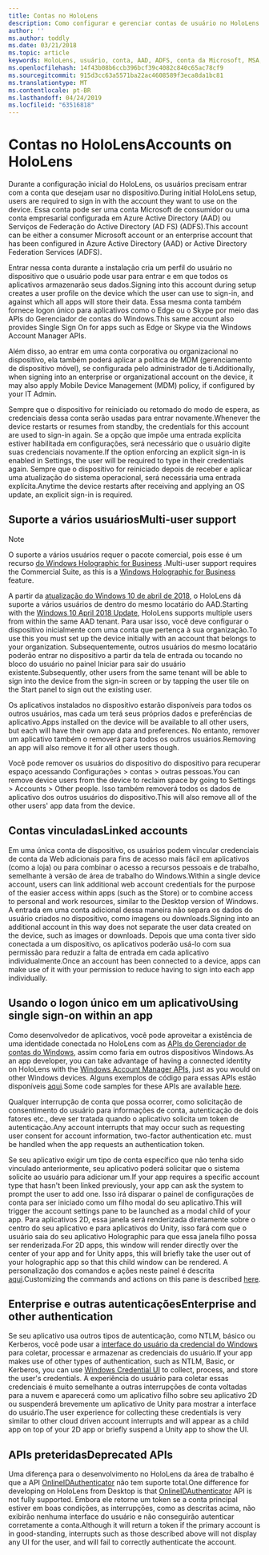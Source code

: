 ```yaml
---
title: Contas no HoloLens
description: Como configurar e gerenciar contas de usuário no HoloLens.
author: ''
ms.author: toddly
ms.date: 03/21/2018
ms.topic: article
keywords: HoloLens, usuário, conta, AAD, ADFS, conta da Microsoft, MSA, credenciais
ms.openlocfilehash: 14f43b08b6ccb396bcf39c4082c840c65ac78cf9
ms.sourcegitcommit: 915d3cc63a5571ba22ac4608589f3eca8da1bc81
ms.translationtype: MT
ms.contentlocale: pt-BR
ms.lasthandoff: 04/24/2019
ms.locfileid: "63516818"
---
```

# <a name="accounts-on-hololens"></a><span data-ttu-id="dbace-104">Contas no HoloLens</span><span class="sxs-lookup"><span data-stu-id="dbace-104">Accounts on HoloLens</span></span>

<span data-ttu-id="dbace-105">Durante a configuração inicial do HoloLens, os usuários precisam entrar com a conta que desejam usar no dispositivo.</span><span class="sxs-lookup"><span data-stu-id="dbace-105">During initial HoloLens setup, users are required to sign in with the account they want to use on the device.</span></span> <span data-ttu-id="dbace-106">Essa conta pode ser uma conta Microsoft de consumidor ou uma conta empresarial configurada em Azure Active Directory (AAD) ou Serviços de Federação do Active Directory (AD FS) (ADFS).</span><span class="sxs-lookup"><span data-stu-id="dbace-106">This account can be either a consumer Microsoft account or an enterprise account that has been configured in Azure Active Directory (AAD) or Active Directory Federation Services (ADFS).</span></span>

<span data-ttu-id="dbace-107">Entrar nessa conta durante a instalação cria um perfil do usuário no dispositivo que o usuário pode usar para entrar e em que todos os aplicativos armazenarão seus dados.</span><span class="sxs-lookup"><span data-stu-id="dbace-107">Signing into this account during setup creates a user profile on the device which the user can use to sign-in, and against which all apps will store their data.</span></span> <span data-ttu-id="dbace-108">Essa mesma conta também fornece logon único para aplicativos como o Edge ou o Skype por meio das APIs do Gerenciador de contas do Windows.</span><span class="sxs-lookup"><span data-stu-id="dbace-108">This same account also provides Single Sign On for apps such as Edge or Skype via the Windows Account Manager APIs.</span></span>

<span data-ttu-id="dbace-109">Além disso, ao entrar em uma conta corporativa ou organizacional no dispositivo, ela também poderá aplicar a política de MDM (gerenciamento de dispositivo móvel), se configurada pelo administrador de ti.</span><span class="sxs-lookup"><span data-stu-id="dbace-109">Additionally, when signing into an enterprise or organizational account on the device, it may also apply Mobile Device Management (MDM) policy, if configured by your IT Admin.</span></span>

<span data-ttu-id="dbace-110">Sempre que o dispositivo for reiniciado ou retomado do modo de espera, as credenciais dessa conta serão usadas para entrar novamente.</span><span class="sxs-lookup"><span data-stu-id="dbace-110">Whenever the device restarts or resumes from standby, the credentials for this account are used to sign-in again.</span></span> <span data-ttu-id="dbace-111">Se a opção que impõe uma entrada explícita estiver habilitada em configurações, será necessário que o usuário digite suas credenciais novamente.</span><span class="sxs-lookup"><span data-stu-id="dbace-111">If the option enforcing an explicit sign-in is enabled in Settings, the user will be required to type in their credentials again.</span></span> <span data-ttu-id="dbace-112">Sempre que o dispositivo for reiniciado depois de receber e aplicar uma atualização do sistema operacional, será necessária uma entrada explícita.</span><span class="sxs-lookup"><span data-stu-id="dbace-112">Anytime the device restarts after receiving and applying an OS update, an explicit sign-in is required.</span></span>

## <a name="multi-user-support"></a><span data-ttu-id="dbace-113">Suporte a vários usuários</span><span class="sxs-lookup"><span data-stu-id="dbace-113">Multi-user support</span></span>

>[!NOTE]
><span data-ttu-id="dbace-114">O suporte a vários usuários requer o pacote comercial, pois esse é um recurso [do Windows Holographic for Business](https://docs.microsoft.com/hololens/hololens-upgrade-enterprise) .</span><span class="sxs-lookup"><span data-stu-id="dbace-114">Multi-user support requires the Commercial Suite, as this is a [Windows Holographic for Business](https://docs.microsoft.com/hololens/hololens-upgrade-enterprise) feature.</span></span>

<span data-ttu-id="dbace-115">A partir da [atualização do Windows 10 de abril de 2018](release-notes-april-2018.md), o HoloLens dá suporte a vários usuários de dentro do mesmo locatário do AAD.</span><span class="sxs-lookup"><span data-stu-id="dbace-115">Starting with the [Windows 10 April 2018 Update](release-notes-april-2018.md), HoloLens supports multiple users from within the same AAD tenant.</span></span> <span data-ttu-id="dbace-116">Para usar isso, você deve configurar o dispositivo inicialmente com uma conta que pertença à sua organização.</span><span class="sxs-lookup"><span data-stu-id="dbace-116">To use this you must set up the device initially with an account that belongs to your organization.</span></span> <span data-ttu-id="dbace-117">Subsequentemente, outros usuários do mesmo locatário poderão entrar no dispositivo a partir da tela de entrada ou tocando no bloco do usuário no painel Iniciar para sair do usuário existente.</span><span class="sxs-lookup"><span data-stu-id="dbace-117">Subsequently, other users from the same tenant will be able to sign into the device from the sign-in screen or by tapping the user tile on the Start panel to sign out the existing user.</span></span> 

<span data-ttu-id="dbace-118">Os aplicativos instalados no dispositivo estarão disponíveis para todos os outros usuários, mas cada um terá seus próprios dados e preferências de aplicativo.</span><span class="sxs-lookup"><span data-stu-id="dbace-118">Apps installed on the device will be available to all other users, but each will have their own app data and preferences.</span></span> <span data-ttu-id="dbace-119">No entanto, remover um aplicativo também o removerá para todos os outros usuários.</span><span class="sxs-lookup"><span data-stu-id="dbace-119">Removing an app will also remove it for all other users though.</span></span> 

<span data-ttu-id="dbace-120">Você pode remover os usuários do dispositivo do dispositivo para recuperar espaço acessando Configurações > contas > outras pessoas.</span><span class="sxs-lookup"><span data-stu-id="dbace-120">You can remove device users from the device to reclaim space by going to Settings > Accounts > Other people.</span></span> <span data-ttu-id="dbace-121">Isso também removerá todos os dados de aplicativo dos outros usuários do dispositivo.</span><span class="sxs-lookup"><span data-stu-id="dbace-121">This will also remove all of the other users' app data from the device.</span></span> 

## <a name="linked-accounts"></a><span data-ttu-id="dbace-122">Contas vinculadas</span><span class="sxs-lookup"><span data-stu-id="dbace-122">Linked accounts</span></span>

<span data-ttu-id="dbace-123">Em uma única conta de dispositivo, os usuários podem vincular credenciais de conta da Web adicionais para fins de acesso mais fácil em aplicativos (como a loja) ou para combinar o acesso a recursos pessoais e de trabalho, semelhante à versão de área de trabalho do Windows.</span><span class="sxs-lookup"><span data-stu-id="dbace-123">Within a single device account, users can link additional web account credentials for the purpose of the easier access within apps (such as the Store) or to combine access to personal and work resources, similar to the Desktop version of Windows.</span></span> <span data-ttu-id="dbace-124">A entrada em uma conta adicional dessa maneira não separa os dados do usuário criados no dispositivo, como imagens ou downloads.</span><span class="sxs-lookup"><span data-stu-id="dbace-124">Signing into an additional account in this way does not separate the user data created on the device, such as images or downloads.</span></span> <span data-ttu-id="dbace-125">Depois que uma conta tiver sido conectada a um dispositivo, os aplicativos poderão usá-lo com sua permissão para reduzir a falta de entrada em cada aplicativo individualmente.</span><span class="sxs-lookup"><span data-stu-id="dbace-125">Once an account has been connected to a device, apps can make use of it with your permission to reduce having to sign into each app individually.</span></span>

## <a name="using-single-sign-on-within-an-app"></a><span data-ttu-id="dbace-126">Usando o logon único em um aplicativo</span><span class="sxs-lookup"><span data-stu-id="dbace-126">Using single sign-on within an app</span></span>

<span data-ttu-id="dbace-127">Como desenvolvedor de aplicativos, você pode aproveitar a existência de uma identidade conectada no HoloLens com as [APIs do Gerenciador de contas do Windows](https://msdn.microsoft.com/library/windows/apps/xaml/windows.security.authentication.web.core.aspx), assim como faria em outros dispositivos Windows.</span><span class="sxs-lookup"><span data-stu-id="dbace-127">As an app developer, you can take advantage of having a connected identity on HoloLens with the [Windows Account Manager APIs](https://msdn.microsoft.com/library/windows/apps/xaml/windows.security.authentication.web.core.aspx), just as you would on other Windows devices.</span></span> <span data-ttu-id="dbace-128">Alguns exemplos de código para essas APIs estão disponíveis [aqui](http://go.microsoft.com/fwlink/p/?LinkId=620621).</span><span class="sxs-lookup"><span data-stu-id="dbace-128">Some code samples for these APIs are available [here](http://go.microsoft.com/fwlink/p/?LinkId=620621).</span></span>

<span data-ttu-id="dbace-129">Qualquer interrupção de conta que possa ocorrer, como solicitação de consentimento do usuário para informações de conta, autenticação de dois fatores etc., deve ser tratada quando o aplicativo solicita um token de autenticação.</span><span class="sxs-lookup"><span data-stu-id="dbace-129">Any account interrupts that may occur such as requesting user consent for account information, two-factor authentication etc. must be handled when the app requests an authentication token.</span></span>

<span data-ttu-id="dbace-130">Se seu aplicativo exigir um tipo de conta específico que não tenha sido vinculado anteriormente, seu aplicativo poderá solicitar que o sistema solicite ao usuário para adicionar um.</span><span class="sxs-lookup"><span data-stu-id="dbace-130">If your app requires a specific account type that hasn't been linked previously, your app can ask the system to prompt the user to add one.</span></span> <span data-ttu-id="dbace-131">Isso irá disparar o painel de configurações de conta para ser iniciado como um filho modal do seu aplicativo.</span><span class="sxs-lookup"><span data-stu-id="dbace-131">This will trigger the account settings pane to be launched as a modal child of your app.</span></span> <span data-ttu-id="dbace-132">Para aplicativos 2D, essa janela será renderizada diretamente sobre o centro do seu aplicativo e para aplicativos do Unity, isso fará com que o usuário saia do seu aplicativo Holographic para que essa janela filho possa ser renderizada.</span><span class="sxs-lookup"><span data-stu-id="dbace-132">For 2D apps, this window will render directly over the center of your app and for Unity apps, this will briefly take the user out of your holographic app so that this child window can be rendered.</span></span> <span data-ttu-id="dbace-133">A personalização dos comandos e ações neste painel é descrita [aqui](https://msdn.microsoft.com/library/windows/apps/windows.ui.applicationsettings.webaccountcommand.aspx).</span><span class="sxs-lookup"><span data-stu-id="dbace-133">Customizing the commands and actions on this pane is described [here](https://msdn.microsoft.com/library/windows/apps/windows.ui.applicationsettings.webaccountcommand.aspx).</span></span>

## <a name="enterprise-and-other-authentication"></a><span data-ttu-id="dbace-134">Enterprise e outras autenticações</span><span class="sxs-lookup"><span data-stu-id="dbace-134">Enterprise and other authentication</span></span>

<span data-ttu-id="dbace-135">Se seu aplicativo usa outros tipos de autenticação, como NTLM, básico ou Kerberos, você pode usar a [interface do usuário da credencial do Windows](https://msdn.microsoft.com/library/windows/apps/windows.security.credentials.ui.aspx) para coletar, processar e armazenar as credenciais do usuário.</span><span class="sxs-lookup"><span data-stu-id="dbace-135">If your app makes use of other types of authentication, such as NTLM, Basic, or Kerberos, you can use [Windows Credential UI](https://msdn.microsoft.com/library/windows/apps/windows.security.credentials.ui.aspx) to collect, process, and store the user's credentials.</span></span> <span data-ttu-id="dbace-136">A experiência do usuário para coletar essas credenciais é muito semelhante a outras interrupções de conta voltadas para a nuvem e aparecerá como um aplicativo filho sobre seu aplicativo 2D ou suspenderá brevemente um aplicativo de Unity para mostrar a interface do usuário.</span><span class="sxs-lookup"><span data-stu-id="dbace-136">The user experience for collecting these credentials is very similar to other cloud driven account interrupts and will appear as a child app on top of your 2D app or briefly suspend a Unity app to show the UI.</span></span>

## <a name="deprecated-apis"></a><span data-ttu-id="dbace-137">APIs preteridas</span><span class="sxs-lookup"><span data-stu-id="dbace-137">Deprecated APIs</span></span>

<span data-ttu-id="dbace-138">Uma diferença para o desenvolvimento no HoloLens da área de trabalho é que a API [OnlineIDAuthenticator](https://msdn.microsoft.com/library/windows/apps/windows.security.authentication.onlineid.onlineidauthenticator.aspx) não tem suporte total.</span><span class="sxs-lookup"><span data-stu-id="dbace-138">One difference for developing on HoloLens from Desktop is that [OnlineIDAuthenticator](https://msdn.microsoft.com/library/windows/apps/windows.security.authentication.onlineid.onlineidauthenticator.aspx) API is not fully supported.</span></span> <span data-ttu-id="dbace-139">Embora ele retorne um token se a conta principal estiver em boas condições, as interrupções, como as descritas acima, não exibirão nenhuma interface do usuário e não conseguirão autenticar corretamente a conta.</span><span class="sxs-lookup"><span data-stu-id="dbace-139">Although it will return a token if the primary account is in good-standing, interrupts such as those described above will not display any UI for the user, and will fail to correctly authenticate the account.</span></span>

